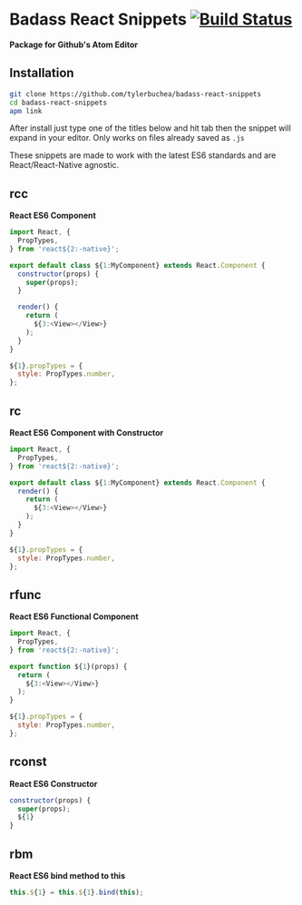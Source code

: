 # Badass React Snippets [![Build Status](https://travis-ci.org/tylerbuchea/badass-react-snippets.svg?branch=master)](https://travis-ci.org/tylerbuchea/badass-react-snippets)
**Package for Github's Atom Editor**

## Installation

``` bash
git clone https://github.com/tylerbuchea/badass-react-snippets
cd badass-react-snippets
apm link
```

After install just type one of the titles below and hit tab then the snippet will expand in your editor. Only works on files already saved as `.js`

These snippets are made to work with the latest ES6 standards and are React/React-Native agnostic.


## rcc
**React ES6 Component**

``` javascript
import React, {
  PropTypes,
} from 'react${2:-native}';

export default class ${1:MyComponent} extends React.Component {
  constructor(props) {
    super(props);
  }

  render() {
    return (
      ${3:<View></View>}
    );
  }
}

${1}.propTypes = {
  style: PropTypes.number,
};
```

## rc
**React ES6 Component with Constructor**

``` javascript
import React, {
  PropTypes,
} from 'react${2:-native}';

export default class ${1:MyComponent} extends React.Component {
  render() {
    return (
      ${3:<View></View>}
    );
  }
}

${1}.propTypes = {
  style: PropTypes.number,
};
```

## rfunc
**React ES6 Functional Component**

``` javascript
import React, {
  PropTypes,
} from 'react${2:-native}';

export function ${1}(props) {
  return (
    ${3:<View></View>}
  );
}

${1}.propTypes = {
  style: PropTypes.number,
};
```

## rconst
**React ES6 Constructor**

``` javascript
constructor(props) {
  super(props);
  ${1}
}
```

## rbm
**React ES6 bind method to this**

``` javascript
this.${1} = this.${1}.bind(this);
```

